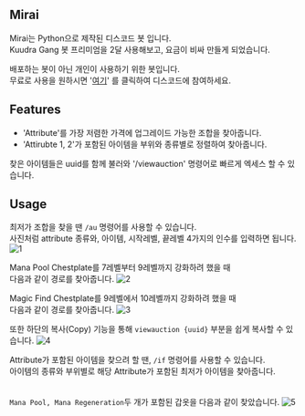 ## Mirai
Mirai는 Python으로 제작된 디스코드 봇 입니다.  
Kuudra Gang 봇 프리미엄을 2달 사용해보고, 요금이 비싸 만들게 되었습니다.

배포하는 봇이 아닌 개인이 사용하기 위한 봇입니다.  
무료로 사용을 원하시면 '[여기](https://discord.gg/JpTdZPBPd2)' 를 클릭하여 디스코드에 참여하세요.  
  
  
## Features
 - 'Attribute'를 가장 저렴한 가격에 업그레이드 가능한 조합을 찾아줍니다.
 - 'Attirubte 1, 2'가 포함된 아이템을 부위와 종류별로 정렬하여 찾아줍니다.

찾은 아이템들은 uuid를 함께 불러와 '/viewauction' 명령어로 빠르게 엑세스 할 수 있습니다.

## Usage
최저가 조합을 찾을 땐 `/au` 명령어를 사용할 수 있습니다.  
사진처럼 attribute 종류와, 아이템, 시작레벨, 끝레벨 4가지의 인수를 입력하면 됩니다.
![1](https://github.com/user-attachments/assets/8ef5dc78-088b-4fe2-9d61-82dc01d1bf6b)

Mana Pool Chestplate를 7레벨부터 9레벨까지 강화하려 했을 때  
다음과 같이 경로를 찾아줍니다.
![2](https://github.com/user-attachments/assets/2c3dd33f-0b1b-4b46-83e1-72d931994f32)

Magic Find Chestplate를 9레벨에서 10레벨까지 강화하려 했을 때  
다음과 같이 경로를 찾아줍니다.
![3](https://github.com/user-attachments/assets/e0931ec5-9157-4ca8-afff-5a5321303f91)

또한 하단의 복사(Copy) 기능을 통해 `viewauction {uuid}` 부분을
쉽게 복사할 수 있습니다.
![4](https://github.com/user-attachments/assets/3073381a-ab8a-40a3-8160-3c3c1da97ffa)

Attribute가 포함된 아이템을 찾으려 할 땐, `/if` 명령어를 사용할 수 있습니다.  
아이템의 종류와 부위별로 해당 Attribute가 포함된 최저가 아이템을 찾아줍니다.  
<br>  
`Mana Pool, Mana Regeneration`두 개가 포함된 갑옷을 다음과 같이 찾았습니다.
![5](https://github.com/user-attachments/assets/a02d4782-737a-40d2-a2eb-ad1efa634d52)


